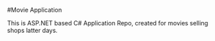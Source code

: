 #Movie Application

This is ASP.NET based C# Application Repo, created for movies selling shops latter days.
